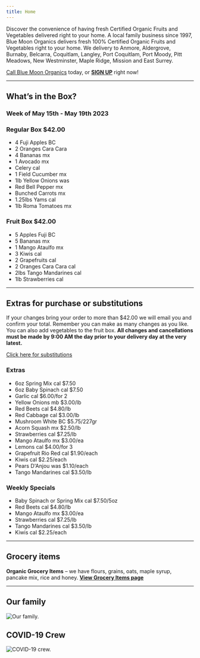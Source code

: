 ```yaml
---
title: Home
---
```


Discover the convenience of having fresh Certified Organic Fruits and Vegetables delivered right to your home. A local family business since 1997, Blue Moon Organics delivers fresh 100% Certified Organic Fruits and Vegetables right to your home. We delivery to Anmore, Aldergrove, Burnaby, Belcarra, Coquitlam, Langley, Port Coquitlam, Port Moody, Pitt Meadows, New Westminster, Maple Ridge, Mission and East Surrey.

[Call Blue Moon Organics](/contact) today, or **[SIGN UP](/sign-up)** right now!

***

## What’s in the Box?

### **Week of May 15th - May 19th 2023**

### Regular Box $42.00

* 4 Fuji Apples  BC
* 2 Oranges Cara Cara
* 4 Bananas  mx
* 1 Avocado  mx
* Celery  cal
* 1 Field Cucumber  mx
* 1lb Yellow Onions  was
* Red Bell Pepper  mx
* Bunched Carrots  mx
* 1.25lbs Yams  cal
* 1lb Roma Tomatoes  mx

### Fruit Box $42.00

* 5 Apples Fuji  BC
* 5 Bananas  mx
* 1 Mango Ataulfo  mx
* 3 Kiwis  cal
* 2 Grapefruits  cal
* 2 Oranges Cara Cara  cal
* 2lbs Tango Mandarines  cal
* 1lb Strawberries  cal

***

## Extras for purchase or substitutions

If your changes bring your order to more than $42.00 we will email you and confirm your total. Remember you can make as many changes as you like. You can also add vegetables to the fruit box. **All changes and cancellations must be made by 9:00 AM the day prior to your delivery day at the very latest.**

[Click here for substitutions](/substitutions "Click here for substitutions")

### Extras

* 6oz Spring Mix  cal   $7.50
* 6oz Baby Spinach  cal   $7.50
* Garlic  cal   $6.00/for 2
* Yellow Onions  mb   $3.00/lb
* Red Beets  cal   $4.80/lb
* Red Cabbage  cal   $3.00/lb
* Mushroom White  BC    $5.75/227gr
* Acorn Squash  mx   $2.50/lb
* Strawberries  cal   $7.25/lb
* Mango Ataulfo  mx  $3.00/ea
* Lemons  cal   $4.00/for 3
* Grapefruit Rio Red  cal    $1.90/each
* Kiwis  cal   $2.25/each
* Pears D'Anjou  was   $1.10/each
* Tango Mandarines  cal   $3.50/lb

### Weekly Specials

* Baby Spinach or Spring Mix  cal   $7.50/5oz
* Red Beets  cal   $4.80/lb
* Mango Ataulfo  mx   $3.00/ea
* Strawberries  cal  $7.25/lb
* Tango Mandarines  cal    $3.50/lb
* Kiwis  cal   $2.25/each

***

## Grocery items

**Organic Grocery Items** – we have flours, grains, oats, maple syrup, pancake mix, rice and honey. **[View Grocery Items page](/groceries)**

***

## Our family

![Our family.](/images/IMG_1376-copy.jpg "Our family")

## COVID-19 Crew

![COVID-19 crew.](/images/covid.jpg "COVID-19 crew")
